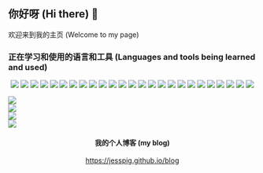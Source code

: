 ## 你好呀 (Hi there) 👋

欢迎来到我的主页 (Welcome to my page)

<!--
**jesspig/jesspig** is a ✨ _special_ ✨ repository because its `README.md` (this file) appears on your GitHub profile.

Here are some ideas to get you started:

- 🔭 I’m currently working on ...
- 🌱 I’m currently learning ...
- 👯 I’m looking to collaborate on ...
- 🤔 I’m looking for help with ...
- 💬 Ask me about ...
- 📫 How to reach me: ...
- 😄 Pronouns: ...
- ⚡ Fun fact: ...
-->
<!-- 
![](https://github-readme-stats.vercel.app/api?username=jesspig&show_icons=true&theme=dracula&locale=cn&count_private=true&line_height=40) ![](https://github-readme-stats.vercel.app/api/top-langs/?username=jesspig&theme=dracula) 
-->
### 正在学习和使用的语言和工具 (Languages and tools being learned and used)
<div align="center"> 
  <img src="https://img.shields.io/badge/-HTML5-E34F26?style=flat-square&logo=html5&logoColor=white">
  <img src="https://img.shields.io/badge/-CSS3-1572B6?style=flat-square&logo=css3&logoColor=white">
  <img src="https://img.shields.io/badge/-JavaScript-F7DF1E?style=flat-square&logo=javascript&logoColor=white">
  <img src="https://img.shields.io/badge/-Markdown-000000?style=flat-square&logo=markdown&logoColor=white">
  <img src="https://img.shields.io/badge/-npm-CB3837?style=flat-square&logo=npm&logoColor=white">
  <img src="https://img.shields.io/badge/-Yarn-2C8EBB?style=flat-square&logo=yarn&logoColor=white">
  <img src="https://img.shields.io/badge/-git-F05032?style=flat-square&logo=git&logoColor=white">
  <img src="https://img.shields.io/badge/-GitHub-181717?style=flat-square&logo=github&logoColor=white">
  <img src="https://img.shields.io/badge/-Typescript-3178C6?style=flat-square&logo=typescript&logoColor=white">
  <img src="https://img.shields.io/badge/-Sass-CC6699?style=flat-square&logo=sass&logoColor=white">
  <img src="https://img.shields.io/badge/-Vue-4FC08D?style=flat-square&logo=vue.js&logoColor=white">
  <img src="https://img.shields.io/badge/-Electron-47848F?style=flat-square&logo=electron&logoColor=white">
  <img src="https://img.shields.io/badge/-C-A8B9CC?style=flat-square&logo=c&logoColor=white">
  <img src="https://img.shields.io/badge/-C++-00599C?style=flat-square&logo=cplusplus&logoColor=white">
  <img src="https://img.shields.io/badge/-Go-00ADD8?style=flat-square&logo=go&logoColor=white">
  <img src="https://img.shields.io/badge/-Hyperledger-2F3134?style=flat-square&logo=hyperledger&logoColor=white">
  <img src="https://img.shields.io/badge/-Python-3776AB?style=flat-square&logo=python&logoColor=white">
  <img src="https://img.shields.io/badge/-PyTorch-EE4C2C?style=flat-square&logo=python&logoColor=white">
  <img src="https://img.shields.io/badge/-NumPy-013243?style=flat-square&logo=numpy&logoColor=white">
  <img src="https://img.shields.io/badge/-Java-007396?style=flat-square&logo=java&logoColor=white">
  <img src="https://img.shields.io/badge/-MySql-4479A1?style=flat-square&logo=mysql&logoColor=white">
  <img src="https://img.shields.io/badge/-Redis-DC382D?style=flat-square&logo=redis&logoColor=white">
  <img src="https://img.shields.io/badge/-PostgreSql-4169E1?style=flat-square&logo=postgresql&logoColor=white">
  <img src="https://img.shields.io/badge/-Rust-000000?style=flat-square&logo=rust&logoColor=white">
  <img src="https://img.shields.io/badge/-WebAssembly-654FF0?style=flat-square&logo=webassembly&logoColor=white">
</div>

<!--
<div align="center" class="lang">
  <img src="https://github-readme-stats.vercel.app/api?username=jesspig&show_icons=true&theme=radical&count_private=true&hide_border=true">
<*--   <img src="https://github-readme-stats.vercel.app/api/top-langs/?username=jesspig&theme=radical&hide=html,css&layout=compact"> --*>
  <img src="https://github-readme-stats.vercel.app/api/top-langs/?username=jesspig&theme=radical&hide_border=true&layout=compact&hide=html">
<*--   <img src="https://github-readme-stats.vercel.app/api?username=jesspig&show_icons=true&theme=dracula&locale=cn&count_private=true"> --*>
<*--   <img src="https://github-readme-stats.vercel.app/api/top-langs/?username=jesspig&theme=dracula&locale=cn&hide=html,css&layout=compact"> --*>
  <img src="https://stats.justsong.cn/api/leetcode/?username=jesspig&cn=true&theme=dark">
  <img src="https://stats.justsong.cn/api/csdn?id=weixin_42355240&theme=dark">
</div>
-->

![](https://github-readme-stats.vercel.app/api?username=jesspig&show_icons=true&theme=radical&count_private=true&hide_border=true)  
![](https://github-readme-stats.vercel.app/api/top-langs/?username=jesspig&theme=radical&hide_border=true&layout=compact&hide=html)  
![](https://stats.justsong.cn/api/leetcode/?username=jesspig&cn=true&theme=dark)  
![](https://stats.justsong.cn/api/csdn?id=weixin_42355240&theme=dark)  

<div align="center"> 
<h4>我的个人博客 (my blog)</h4>
<a href="https://jesspig.github.io/blog">https://jesspig.github.io/blog</a>
</div>

